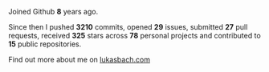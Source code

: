Joined Github **8** years ago.

Since then I pushed **3210** commits, opened **29** issues, submitted **27** pull requests, received **325** stars across **78** personal projects and contributed to **15** public repositories.

Find out more about me on [lukasbach.com](https://lukasbach.com)
